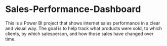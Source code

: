 # Sales-Performance-Dashboard
 This is a Power BI project that shows internet sales performance in a clear and visual way. The goal is to help track what products were sold, to which clients, by which salesperson, and how those sales have changed over time.
